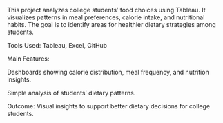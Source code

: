 This project analyzes college students’ food choices using Tableau. It visualizes patterns in meal preferences, calorie intake, and nutritional habits. The goal is to identify areas for healthier dietary strategies among students.

Tools Used: Tableau, Excel, GitHub

Main Features:

Dashboards showing calorie distribution, meal frequency, and nutrition insights.

Simple analysis of students’ dietary patterns.


Outcome: Visual insights to support better dietary decisions for college students.
